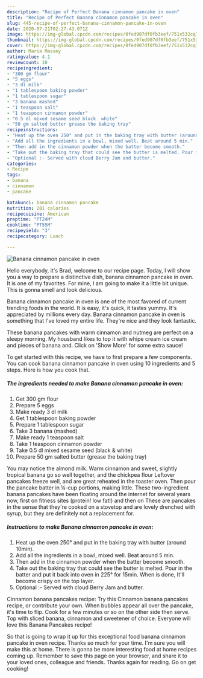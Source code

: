 ```yaml
---
description: "Recipe of Perfect Banana cinnamon pancake in oven"
title: "Recipe of Perfect Banana cinnamon pancake in oven"
slug: 445-recipe-of-perfect-banana-cinnamon-pancake-in-oven
date: 2020-07-21T02:27:43.071Z
image: https://img-global.cpcdn.com/recipes/0fed907df0fb3eef/751x532cq70/banana-cinnamon-pancake-in-oven-recipe-main-photo.jpg
thumbnail: https://img-global.cpcdn.com/recipes/0fed907df0fb3eef/751x532cq70/banana-cinnamon-pancake-in-oven-recipe-main-photo.jpg
cover: https://img-global.cpcdn.com/recipes/0fed907df0fb3eef/751x532cq70/banana-cinnamon-pancake-in-oven-recipe-main-photo.jpg
author: Maria Massey
ratingvalue: 4.1
reviewcount: 10
recipeingredient:
- "300 gm flour"
- "5 eggs"
- "3 dl milk"
- "1 tablespoon baking powder"
- "1 tablespoon sugar"
- "3 banana mashed"
- "1 teaspoon salt"
- "1 teaspoon cinnamon powder"
- "0.5 dl mixed sesame seed black  white"
- "50 gm salted butter grease the baking tray"
recipeinstructions:
- "Heat up the oven 250° and put in the baking tray with butter (around 10min)."
- "Add all the ingredients in a bowl, mixed well. Beat around 5 min."
- "Then add in the cinnamon powder when the batter become smooth."
- "Take out the baking tray that could see the butter is melted. Pour in the batter and put it back into oven in 225° for 15min. When is done, It&#39;ll become crispy on the top layer."
- "Optional :- Served with cloud Berry Jam and butter."
categories:
- Recipe
tags:
- banana
- cinnamon
- pancake

katakunci: banana cinnamon pancake 
nutrition: 201 calories
recipecuisine: American
preptime: "PT24M"
cooktime: "PT55M"
recipeyield: "3"
recipecategory: Lunch

---
```



![Banana cinnamon pancake in oven](https://img-global.cpcdn.com/recipes/0fed907df0fb3eef/751x532cq70/banana-cinnamon-pancake-in-oven-recipe-main-photo.jpg)

Hello everybody, it's Brad, welcome to our recipe page. Today, I will show you a way to prepare a distinctive dish, banana cinnamon pancake in oven. It is one of my favorites. For mine, I am going to make it a little bit unique. This is gonna smell and look delicious.

Banana cinnamon pancake in oven is one of the most favored of current trending foods in the world. It is easy, it's quick, it tastes yummy. It's appreciated by millions every day. Banana cinnamon pancake in oven is something that I've loved my entire life. They're nice and they look fantastic.

These banana pancakes with warm cinnamon and nutmeg are perfect on a sleepy morning. My housband likes to top it with whipe cream ice cream and pieces of banana and. Click on &#39;Show More&#39; for some extra sauce!


To get started with this recipe, we have to first prepare a few components. You can cook banana cinnamon pancake in oven using 10 ingredients and 5 steps. Here is how you cook that.

<!--inarticleads1-->

##### The ingredients needed to make Banana cinnamon pancake in oven:

1. Get 300 gm flour
1. Prepare 5 eggs
1. Make ready 3 dl milk
1. Get 1 tablespoon baking powder
1. Prepare 1 tablespoon sugar
1. Take 3 banana (mashed)
1. Make ready 1 teaspoon salt
1. Take 1 teaspoon cinnamon powder
1. Take 0.5 dl mixed sesame seed (black &amp; white)
1. Prepare 50 gm salted butter (grease the baking tray)


You may notice the almond milk. Warm cinnamon and sweet, slightly tropical banana go so well together, and the chickpea flour Leftover pancakes freeze well, and are great reheated in the toaster oven. Then pour the pancake batter in ¼-cup portions, making little. These two-ingredient banana pancakes have been floating around the internet for several years now, first on fitness sites (protein! low fat!) and then on These are pancakes in the sense that they&#39;re cooked on a stovetop and are lovely drenched with syrup, but they are definitely not a replacement for. 

<!--inarticleads2-->

##### Instructions to make Banana cinnamon pancake in oven:

1. Heat up the oven 250° and put in the baking tray with butter (around 10min).
1. Add all the ingredients in a bowl, mixed well. Beat around 5 min.
1. Then add in the cinnamon powder when the batter become smooth.
1. Take out the baking tray that could see the butter is melted. Pour in the batter and put it back into oven in 225° for 15min. When is done, It&#39;ll become crispy on the top layer.
1. Optional :- Served with cloud Berry Jam and butter.


Cinnamon banana pancakes recipe: Try this Cinnamon banana pancakes recipe, or contribute your own. When bubbles appear all over the pancake, it&#39;s time to flip. Cook for a few minutes or so on the other side then serve. Top with sliced banana, cinnamon and sweetener of choice. Everyone will love this Banana Pancakes recipe! 

So that is going to wrap it up for this exceptional food banana cinnamon pancake in oven recipe. Thanks so much for your time. I'm sure you will make this at home. There is gonna be more interesting food at home recipes coming up. Remember to save this page on your browser, and share it to your loved ones, colleague and friends. Thanks again for reading. Go on get cooking!
